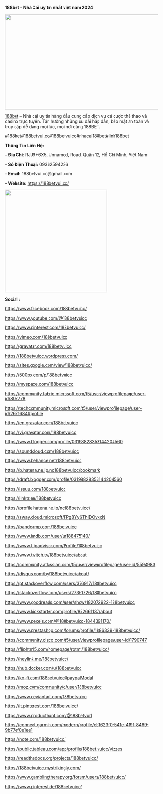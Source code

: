 **188bet - Nhà Cái uy tín nhất việt nam 2024**
<p><img src="https://i.ibb.co/g9rrsXY/459939442-1237736904343177-1139243918616395033-n.jpg" alt="" width="820" height="312" /></p>
<p><a href="https://188betvui.cc/">188bet</a>&nbsp;&ndash; Nh&agrave; c&aacute;i uy t&iacute;n h&agrave;ng đầu cung cấp dịch vụ c&aacute; cược thể thao v&agrave; casino trực tuyến. Tận hưởng những ưu đ&atilde;i hấp dẫn, bảo mật an to&agrave;n v&agrave; truy cập dễ d&agrave;ng mọi l&uacute;c, mọi nơi c&ugrave;ng 188BET.&nbsp;</p>
<p>#188bet#188betvui.cc#188betvuicc#nhacai188bet#link188bet&nbsp;</p>
<p><strong>Th&ocirc;ng Tin Li&ecirc;n Hệ:</strong></p>
<p><strong>- Địa Chỉ</strong>: RJJ9+6X5, Unnamed, Road, Quận 12, Hồ Ch&iacute; Minh, Việt Nam&nbsp;</p>
<p><strong>- Số Điện Thoại:</strong>&nbsp;09362594236&nbsp;</p>
<p><strong>- Email:</strong>&nbsp;188betvui.cc@gmail.com&nbsp;</p>
<p><strong>- Website:&nbsp;</strong><a href="https://188betvui.cc/">https://188betvui.cc/</a></p>
<p><img src="https://i.ibb.co/ww0QBQq/459979137-1237736981009836-904229068019541270-n.jpg" alt="" width="336" height="336" /></p>
<p><strong>Social :</strong></p>
<p><a href="https://www.facebook.com/188betvuicc/">https://www.facebook.com/188betvuicc/</a></p>
<p><a href="https://www.youtube.com/@188betvuicc">https://www.youtube.com/@188betvuicc</a></p>
<p><a href="https://www.pinterest.com/188betvuicc/">https://www.pinterest.com/188betvuicc/</a></p>
<p><a href="https://vimeo.com/188betvuicc">https://vimeo.com/188betvuicc</a></p>
<p><a href="https://gravatar.com/188betvuicc">https://gravatar.com/188betvuicc</a></p>
<p><a href="https://188betvuicc.wordpress.com/">https://188betvuicc.wordpress.com/</a></p>
<p><a href="https://sites.google.com/view/188betvuicc/">https://sites.google.com/view/188betvuicc/</a></p>
<p><a href="https://500px.com/p/188betvuicc?view=photos">https://500px.com/p/188betvuicc</a></p>
<p><a href="https://myspace.com/188betvuicc">https://myspace.com/188betvuicc</a></p>
<p><a href="https://community.fabric.microsoft.com/t5/user/viewprofilepage/user-id/807778">https://community.fabric.microsoft.com/t5/user/viewprofilepage/user-id/807778</a></p>
<p><a href="https://techcommunity.microsoft.com/t5/user/viewprofilepage/user-id/2671684#profile">https://techcommunity.microsoft.com/t5/user/viewprofilepage/user-id/2671684#profile</a></p>
<p><a href="https://en.gravatar.com/188betvuicc">https://en.gravatar.com/188betvuicc</a></p>
<p><a href="https://vi.gravatar.com/188betvuicc">https://vi.gravatar.com/188betvuicc</a></p>
<p><a href="https://www.blogger.com/profile/03198828353144204560">https://www.blogger.com/profile/03198828353144204560</a></p>
<p><a href="https://soundcloud.com/188betvuicc">https://soundcloud.com/188betvuicc</a></p>
<p><a href="https://www.behance.net/188betvuicc">https://www.behance.net/188betvuicc</a></p>
<p><a href="https://b.hatena.ne.jp/nc188betvuicc/bookmark">https://b.hatena.ne.jp/nc188betvuicc/bookmark</a></p>
<p><a href="https://draft.blogger.com/profile/03198828353144204560">https://draft.blogger.com/profile/03198828353144204560</a></p>
<p><a href="https://issuu.com/188betvuicc">https://issuu.com/188betvuicc</a></p>
<p><a href="https://linktr.ee/188betvuicc">https://linktr.ee/188betvuicc</a></p>
<p><a href="https://profile.hatena.ne.jp/nc188betvuicc/">https://profile.hatena.ne.jp/nc188betvuicc/</a></p>
<p><a href="https://sway.cloud.microsoft/FPg8YyGThIDOvkxN">https://sway.cloud.microsoft/FPg8YyGThIDOvkxN</a></p>
<p><a href="https://bandcamp.com/188betvuicc">https://bandcamp.com/188betvuicc</a></p>
<p><a href="https://www.imdb.com/user/ur188475140/">https://www.imdb.com/user/ur188475140/</a></p>
<p><a href="https://www.tripadvisor.com/Profile/188betvuicc">https://www.tripadvisor.com/Profile/188betvuicc</a></p>
<p><a href="https://www.twitch.tv/188betvuicc/about">https://www.twitch.tv/188betvuicc/about</a></p>
<p><a href="https://community.atlassian.com/t5/user/viewprofilepage/user-id/5594983">https://community.atlassian.com/t5/user/viewprofilepage/user-id/5594983</a></p>
<p><a href="https://disqus.com/by/188betvuicc/about/">https://disqus.com/by/188betvuicc/about/</a></p>
<p><a href="https://pt.stackoverflow.com/users/376917/188betvuicc">https://pt.stackoverflow.com/users/376917/188betvuicc</a></p>
<p><a href="https://stackoverflow.com/users/27361726/188betvuicc">https://stackoverflow.com/users/27361726/188betvuicc</a></p>
<p><a href="https://www.goodreads.com/user/show/182072922-188betvuicc">https://www.goodreads.com/user/show/182072922-188betvuicc</a></p>
<p><a href="https://www.kickstarter.com/profile/852661137/about">https://www.kickstarter.com/profile/852661137/about</a></p>
<p><a href="https://www.pexels.com/@188betvuicc-1844391170/">https://www.pexels.com/@188betvuicc-1844391170/</a></p>
<p><a href="https://www.prestashop.com/forums/profile/1886339-188betvuicc/">https://www.prestashop.com/forums/profile/1886339-188betvuicc/</a></p>
<p><a href="https://community.cisco.com/t5/user/viewprofilepage/user-id/1790747">https://community.cisco.com/t5/user/viewprofilepage/user-id/1790747</a></p>
<p><a href="https://fliphtml5.com/homepage/rotmt/188betvuicc/">https://fliphtml5.com/homepage/rotmt/188betvuicc/</a></p>
<p><a href="https://heylink.me/188betvuicc/">https://heylink.me/188betvuicc/</a></p>
<p><a href="https://hub.docker.com/u/188betvuicc">https://hub.docker.com/u/188betvuicc</a></p>
<p><a href="https://ko-fi.com/188betvuicc#paypalModal">https://ko-fi.com/188betvuicc#paypalModal</a></p>
<p><a href="https://moz.com/community/q/user/188betvuicc">https://moz.com/community/q/user/188betvuicc</a></p>
<p><a href="https://www.deviantart.com/188betvuicc">https://www.deviantart.com/188betvuicc</a></p>
<p><a href="https://it.pinterest.com/188betvuicc/">https://it.pinterest.com/188betvuicc/</a></p>
<p><a href="https://www.producthunt.com/@188betvui1">https://www.producthunt.com/@188betvui1</a></p>
<p><a href="https://connect.garmin.com/modern/profile/eb1623f0-541e-419f-8469-9b77ef0e1ee1">https://connect.garmin.com/modern/profile/eb1623f0-541e-419f-8469-9b77ef0e1ee1</a></p>
<p><a href="https://note.com/188betvuicc/">https://note.com/188betvuicc/</a></p>
<p><a href="https://public.tableau.com/app/profile/188bet.vuicc/vizzes">https://public.tableau.com/app/profile/188bet.vuicc/vizzes</a></p>
<p><a href="https://readthedocs.org/projects/188betvuicc/">https://readthedocs.org/projects/188betvuicc/</a></p>
<p><a href="https://188betvuicc.mystrikingly.com/">https://188betvuicc.mystrikingly.com/</a></p>
<p><a href="https://www.gamblingtherapy.org/forum/users/188betvuicc/">https://www.gamblingtherapy.org/forum/users/188betvuicc/</a></p>
<p><a href="https://www.pinterest.de/188betvuicc/">https://www.pinterest.de/188betvuicc/</a></p>
<p>&nbsp;</p>
<p>&nbsp;</p>